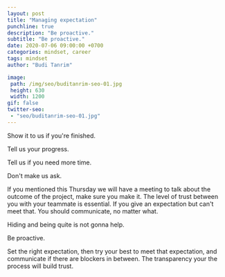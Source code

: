 ```yaml
---
layout: post
title: "Managing expectation"
punchline: true
description: "Be proactive."
subtitle: "Be proactive."
date: 2020-07-06 09:00:00 +0700
categories: mindset, career
tags: mindset
author: "Budi Tanrim"

image:
 path: /img/seo/buditanrim-seo-01.jpg
 height: 630
 width: 1200
gif: false
twitter-seo: 
 - "seo/buditanrim-seo-01.jpg"
---
```


Show it to us if you're finished.

Tell us your progress.

Tell us if you need more time.

Don't make us ask.

If you mentioned this Thursday we will have a meeting to talk about the outcome of the project, make sure you make it. The level of trust between you with your teammate is essential. If you give an expectation but can't meet that. You should communicate, no matter what.

Hiding and being quite is not gonna help.

Be proactive.

Set the right expectation, then try your best to meet that expectation, and communicate if there are blockers in between. The transparency your the process will build trust.